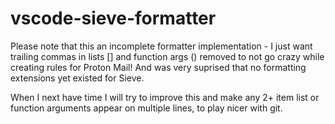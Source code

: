 # vscode-sieve-formatter

Please note that this an incomplete formatter implementation - I just want trailing commas in lists [] and function args () removed to not go crazy while creating rules for Proton Mail! And was very suprised that no formatting extensions yet existed for Sieve.

When I next have time I will try to improve this and make any 2+ item list or function arguments appear on multiple lines, to play nicer with git.
